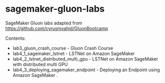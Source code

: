 # sagemaker-gluon-labs
SageMaker Gluon labs adapted from https://github.com/cyrusmvahid/GluonBootcamp

Contents:  
- lab3_gluon_crash_course - Gluon Crash Course   
- lab4_1_sagemaker_lstnet - LSTNet on Amazon SageMaker  
- lab4_2_lstnet_distributed_multi_gpu - LSTNet on Amazon SageMaker with distributed multi GPU  
- lab4_3_deploying_sagemaker_endpoint - Deploying an Endpoint using Amazon SageMaker . 
